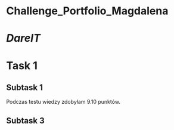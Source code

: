 # **Challenge_Portfolio_Magdalena**
# *DareIT*

# **Task 1**
## Subtask 1
Podczas testu wiedzy zdobyłam 9.10 punktów.
## Subtask 3
